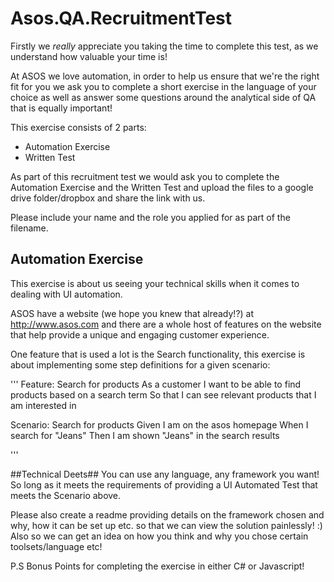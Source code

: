 # Asos.QA.RecruitmentTest

Firstly we *really* appreciate you taking the time to complete this test, as we understand how valuable your time is! 

At ASOS we love automation, in order to help us ensure that we're the right fit for you we ask you to complete a short exercise in the language of your choice as well as answer some questions around the analytical side of QA that is equally important!

This exercise consists of 2 parts:

- Automation Exercise
- Written Test

As part of this recruitment test we would ask you to complete the Automation Exercise and the Written Test and upload the files to a google drive folder/dropbox and share the link with us. 

Please include your name and the role you applied for as part of the filename.

## Automation Exercise ##

This exercise is about us seeing your technical skills when it comes to dealing with UI automation. 

ASOS have a website (we hope you knew that already!?) at http://www.asos.com and there are a whole host of features on the website that help provide a unique and engaging customer experience. 

One feature that is used a lot is the Search functionality, this exercise is about implementing some step definitions for a given scenario:

'''
Feature: Search for products
As a customer
I want to be able to find products based on a search term
So that I can see relevant products that I am interested in

Scenario: Search for products
Given I am on the asos homepage
When I search for "Jeans"
Then I am shown "Jeans" in the search results

'''

##Technical Deets##
You can use any language, any framework you want! So long as it meets the requirements of providing a UI Automated Test that meets the Scenario above.

Please also create a readme providing details on the framework chosen and why, how it can be set up etc. so that we can view the solution painlessly! :) Also so we can get an idea on how you think and why you chose certain toolsets/language etc! 

P.S Bonus Points for completing the exercise in either C# or Javascript!

#

